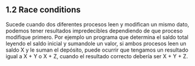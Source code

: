 ## 1.2 Race conditions

Sucede cuando dos diferentes procesos leen y modifican un mismo dato,
podemos tener resultados impredecibles dependiendo de que proceso
modifique primero. Por ejemplo un programa que determina el saldo total
leyendo el saldo inicial y sumandole un valor, si ambos procesos leen un
saldo X y le suman el depósito, puede ocurrir que tengamos un resultado
igual a X + Y o X + Z, cuando el resultado correcto debería ser X + Y +
Z.

